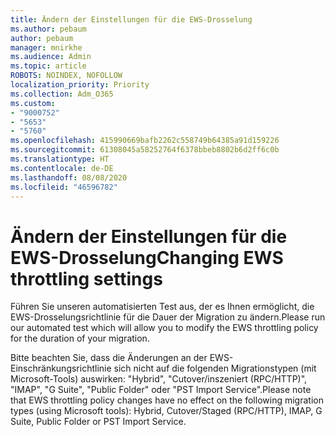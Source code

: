 ```yaml
---
title: Ändern der Einstellungen für die EWS-Drosselung
ms.author: pebaum
author: pebaum
manager: mnirkhe
ms.audience: Admin
ms.topic: article
ROBOTS: NOINDEX, NOFOLLOW
localization_priority: Priority
ms.collection: Adm_O365
ms.custom:
- "9000752"
- "5653"
- "5760"
ms.openlocfilehash: 415990669bafb2262c558749b64385a91d159226
ms.sourcegitcommit: 61308045a58252764f6378bbeb8802b6d2ff6c0b
ms.translationtype: HT
ms.contentlocale: de-DE
ms.lasthandoff: 08/08/2020
ms.locfileid: "46596782"
---
```

# <a name="changing-ews-throttling-settings"></a><span data-ttu-id="62f18-102">Ändern der Einstellungen für die EWS-Drosselung</span><span class="sxs-lookup"><span data-stu-id="62f18-102">Changing EWS throttling settings</span></span>

<span data-ttu-id="62f18-103">Führen Sie unseren automatisierten Test aus, der es Ihnen ermöglicht, die EWS-Drosselungsrichtlinie für die Dauer der Migration zu ändern.</span><span class="sxs-lookup"><span data-stu-id="62f18-103">Please run our automated test which will allow you to modify the EWS throttling policy for the duration of your migration.</span></span>

<span data-ttu-id="62f18-104">Bitte beachten Sie, dass die Änderungen an der EWS-Einschränkungsrichtlinie sich nicht auf die folgenden Migrationstypen (mit Microsoft-Tools) auswirken: "Hybrid", "Cutover/inszeniert (RPC/HTTP)", "IMAP", "G Suite", "Public Folder" oder "PST Import Service".</span><span class="sxs-lookup"><span data-stu-id="62f18-104">Please note that EWS throttling policy changes have no effect on the following migration types (using Microsoft tools): Hybrid, Cutover/Staged (RPC/HTTP), IMAP, G Suite, Public Folder or PST Import Service.</span></span>